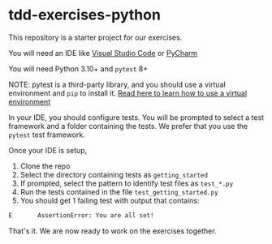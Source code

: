 # tdd-exercises-python
This repository is a starter project for our exercises.

You will need an IDE like [Visual Studio Code](https://code.visualstudio.com/) or [PyCharm](https://www.jetbrains.com/pycharm/)

You will need Python 3.10+ and `pytest` 8+ 

NOTE: pytest is a third-party library, and you should use a virtual environment and `pip` to install it.
[Read here to learn how to use a virtual environment](VIRTUALENV.md)

In your IDE, you should configure tests. You will be prompted to select a test framework and a folder containing the tests. We prefer that you use the `pytest` test framework.

Once your IDE is setup,
1. Clone the repo
2. Select the directory containing tests as `getting_started`
3. If prompted, select the pattern to identify test files as `test_*.py`
4. Run the tests contained in the file `test_getting_started.py`
5. You should get 1 failing test with output that contains:

```zsh
E       AssertionError: You are all set!
```

That's it. We are now ready to work on the exercises together.
